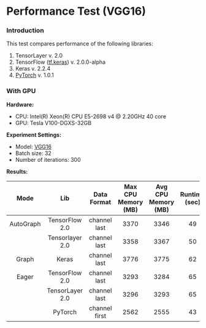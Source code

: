 # Performance Test (VGG16)

### Introduction

This test compares performance of the following libraries:

1. TensorLayer v. 2.0
2. TensorFlow ([tf.keras](https://www.tensorflow.org/api_docs/python/tf/keras)) v. 2.0.0-alpha
3. Keras v. 2.2.4
4. [PyTorch](https://pytorch.org) v. 1.0.1



### With GPU

__Hardware:__

- CPU: Intel(R) Xeon(R) CPU E5-2698 v4 @ 2.20GHz  40 core
- GPU: Tesla V100-DGXS-32GB

__Experiment Settings:__
- Model: [VGG16](http://www.robots.ox.ac.uk/~vgg/research/very_deep/)
- Batch size: 32
- Number of iterations: 300

__Results:__

|   Mode    |       Lib       |  Data Format  | Max CPU Memory (MB) | Avg CPU Memory (MB) | Runtime (sec) |
| :-------: | :-------------: | :-----------: | :-----------------: | :-----------------: | :-----------: |
| AutoGraph | TensorFlow 2.0  | channel last  |        3370         |        3346         |      49       |
|           | Tensorlayer 2.0 | channel last  |        3358         |        3367         |      50       |
|   Graph   |      Keras      | channel last  |        3776         |        3775         |      62       |
|   Eager   | TensorFlow 2.0  | channel last  |        3293         |        3284         |      65       |
|           | TensorLayer 2.0 | channel last  |        3296         |        3293         |      65       |
|           |     PyTorch     | channel first |        2562         |        2555         |      43       |

